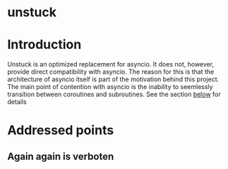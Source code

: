 # unstuck

Introduction
============

Unstuck is an optimized replacement for asyncio.
It does not, however, provide direct compatibility with asyncio.
The reason for this is that the architecture of asyncio itself is part of the
motivation behind this project.
The main point of contention with asyncio is the inability to seemlessly
transition between coroutines and subroutines.
See the section [below](#aPoints) for details

<a name="aPoints"></a>
Addressed points
================

Again again is verboten
-----------------------

